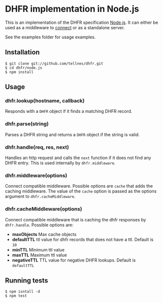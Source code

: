 # DHFR implementation in Node.js


This is an implementation of the DHFR specification [Node.js](http://nodejs.org/). It can either be used as a middleware to [connect](https://github.com/senchalabs/connect) or as a standalone server.

See the examples folder for usage examples.

## Installation

    $ git clone git://github.com/tellnes/dhfr.git
    $ cd dhfr/node.js
    $ npm install

## Usage

### dhfr.lookup(hostname, callback)

Responds with a `DHFR` object if it finds a matching DHFR record.

### dhfr.parse(string)

Parses a DHFR string and returns a `DHFR` object if the string is valid.

### dhfr.handle(req, res, next)

Handles an http request and calls the `next` function if it does not find any DHFR entry. This is used internally by `dhfr.middleware`.

### dhfr.middleware(options)

Connect compatible middleware. Possible options are `cache` that adds the caching middleware. The value of the `cache` option is passed as the options argument to `dhfr.cacheMiddleware`.

### dhfr.cacheMiddleware(options)

Connect compatible middleware that is caching the dhfr responses by `dhfr.handle`. Possible options are:

- __maxObjects__ Max cache objects
- __defaultTTL__ ttl value for dhfr records that does not have a ttl. Default is `10`
- __minTTL__ Minimum ttl value
- __maxTTL__ Maximum ttl value
- __negativeTTL__ TTL value for negative DHFR lookups. Default is `defaultTTL`


## Running tests

    $ npm isntall -d
    $ npm test
